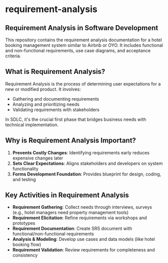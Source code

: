 # requirement-analysis

## Requirement Analysis in Software Development

This repository contains the requirement analysis documentation for a hotel booking management system similar to Airbnb or OYO. It includes functional and non-functional requirements, use case diagrams, and acceptance criteria.

## What is Requirement Analysis?

Requirement Analysis is the process of determining user expectations for a new or modified product. It involves:
- Gathering and documenting requirements
- Analyzing and prioritizing needs
- Validating requirements with stakeholders

In SDLC, it's the crucial first phase that bridges business needs with technical implementation.

## Why is Requirement Analysis Important?

1. **Prevents Costly Changes**: Identifying requirements early reduces expensive changes later
2. **Sets Clear Expectations**: Aligns stakeholders and developers on system functionality
3. **Forms Development Foundation**: Provides blueprint for design, coding, and testing

## Key Activities in Requirement Analysis

- **Requirement Gathering**: Collect needs through interviews, surveys (e.g., hotel managers need property management tools)
- **Requirement Elicitation**: Refine requirements via workshops and prototypes
- **Requirement Documentation**: Create SRS document with functional/non-functional requirements
- **Analysis & Modeling**: Develop use cases and data models (like hotel booking flow)
- **Requirement Validation**: Review requirements for completeness and consistency
